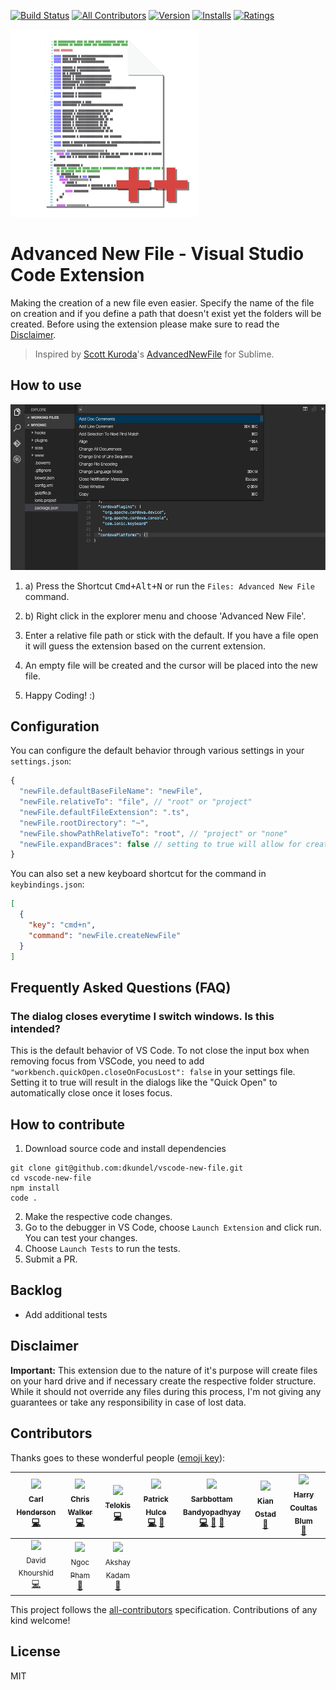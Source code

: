 [![Build Status](https://travis-ci.org/dkundel/vscode-new-file.svg?branch=master)](https://travis-ci.org/dkundel/vscode-new-file)
[![All Contributors](https://img.shields.io/badge/all_contributors-10-orange.svg?style=flat-square)](#contributors)
[![Version](https://vsmarketplacebadge.apphb.com/version/dkundel.vscode-new-file.svg)](https://marketplace.visualstudio.com/items?itemName=dkundel.vscode-new-file)
[![Installs](https://vsmarketplacebadge.apphb.com/installs/dkundel.vscode-new-file.svg)](https://marketplace.visualstudio.com/items?itemName=dkundel.vscode-new-file)
[![Ratings](https://vsmarketplacebadge.apphb.com/rating/dkundel.vscode-new-file.svg)](https://marketplace.visualstudio.com/items?itemName=dkundel.vscode-new-file)

![logo](images/logo-300x.png)
# Advanced New File - Visual Studio Code Extension

Making the creation of a new file even easier. Specify the name of the file on creation and if you define a path that doesn't exist yet the folders will be created.
Before using the extension please make sure to read the [Disclaimer](#Disclaimer).

> Inspired by [Scott Kuroda]()'s [AdvancedNewFile](https://github.com/skuroda/Sublime-AdvancedNewFile) for Sublime.

## How to use

![demo](images/demo.gif)

1. a) Press the Shortcut <kbd>Cmd+Alt+N</kbd> or run the `Files: Advanced New File` command.
1. b) Right click in the explorer menu and choose 'Advanced New File'.

2. Enter a relative file path or stick with the default. If you have a file open it will guess the extension based on the current extension.

3. An empty file will be created and the cursor will be placed into the new file.

4. Happy Coding! :)  

## Configuration

You can configure the default behavior through various settings in your `settings.json`:

```js
{
  "newFile.defaultBaseFileName": "newFile",
  "newFile.relativeTo": "file", // "root" or "project"
  "newFile.defaultFileExtension": ".ts",
  "newFile.rootDirectory": "~",
  "newFile.showPathRelativeTo": "root", // "project" or "none"
  "newFile.expandBraces": false // setting to true will allow for creating multiple files such as `new-folder/{file1,file2}.js`
}
```

You can also set a new keyboard shortcut for the command in `keybindings.json`:

```json
[
  {
    "key": "cmd+n",
    "command": "newFile.createNewFile"
  }
]
```

## Frequently Asked Questions (FAQ)

### The dialog closes everytime I switch windows. Is this intended?
This is the default behavior of VS Code. To not close the input box when removing focus from VSCode, you need to add `"workbench.quickOpen.closeOnFocusLost": false` in your settings file. Setting it to true will result in the dialogs like the "Quick Open" to automatically close once it loses focus.

## How to contribute

1. Download source code and install dependencies
```
git clone git@github.com:dkundel/vscode-new-file.git
cd vscode-new-file
npm install
code .
```
2. Make the respective code changes.
3. Go to the debugger in VS Code, choose `Launch Extension` and click run. You can test your changes.
4. Choose `Launch Tests` to run the tests.
5. Submit a PR.

## Backlog

  - Add additional tests

## Disclaimer

**Important:** This extension due to the nature of it's purpose will create
files on your hard drive and if necessary create the respective folder structure.
While it should not override any files during this process, I'm not giving any guarantees
or take any responsibility in case of lost data.

## Contributors

Thanks goes to these wonderful people ([emoji key](https://github.com/kentcdodds/all-contributors#emoji-key)):

<!-- ALL-CONTRIBUTORS-LIST:START - Do not remove or modify this section -->
| [<img src="https://avatars0.githubusercontent.com/u/1184341?v=4" width="100px;"/><br /><sub>Carl Henderson</sub>](https://github.com/chuckhendo)<br />[💻](https://github.com/dkundel/vscode-new-file/commits?author=chuckhendo "Code") | [<img src="https://avatars1.githubusercontent.com/u/551712?v=4" width="100px;"/><br /><sub>Chris Walker</sub>](http://thechriswalker.github.com/)<br />[💻](https://github.com/dkundel/vscode-new-file/commits?author=thechriswalker "Code") | [<img src="https://avatars2.githubusercontent.com/u/6382729?v=4" width="100px;"/><br /><sub>Telokis</sub>](https://github.com/Telokis)<br />[💻](https://github.com/dkundel/vscode-new-file/commits?author=Telokis "Code") | [<img src="https://avatars2.githubusercontent.com/u/2301202?v=4" width="100px;"/><br /><sub>Patrick Hulce</sub>](http://patrickhulce.com)<br />[💻](https://github.com/dkundel/vscode-new-file/commits?author=patrickhulce "Code") [🤔](#ideas-patrickhulce "Ideas, Planning, & Feedback") | [<img src="https://avatars2.githubusercontent.com/u/949380?v=4" width="100px;"/><br /><sub>Sarbbottam Bandyopadhyay</sub>](https://sarbbottam.github.io/)<br />[💻](https://github.com/dkundel/vscode-new-file/commits?author=sarbbottam "Code") [🤔](#ideas-sarbbottam "Ideas, Planning, & Feedback") [🐛](https://github.com/dkundel/vscode-new-file/issues?q=author%3Asarbbottam "Bug reports") | [<img src="https://avatars3.githubusercontent.com/u/10362398?v=4" width="100px;"/><br /><sub>Kian Ostad</sub>](http://kianostad.com)<br />[🤔](#ideas-okian "Ideas, Planning, & Feedback") | [<img src="https://avatars1.githubusercontent.com/u/5440566?v=4" width="100px;"/><br /><sub>Harry Coultas Blum</sub>](https://yoked.io)<br />[🐛](https://github.com/dkundel/vscode-new-file/issues?q=author%3Alengk "Bug reports") |
| :---: | :---: | :---: | :---: | :---: | :---: | :---: |
| [<img src="https://avatars2.githubusercontent.com/u/1093738?v=4" width="100px;"/><br /><sub>David Khourshid</sub>](https://github.com/davidkpiano)<br />[💻](https://github.com/dkundel/vscode-new-file/commits?author=davidkpiano "Code") | [<img src="https://avatars0.githubusercontent.com/u/395123?v=4" width="100px;"/><br /><sub>Ngoc Pham</sub>](https://www.ngocpham.info/)<br />[🐛](https://github.com/dkundel/vscode-new-file/issues?q=author%3Angocphamm "Bug reports") | [<img src="https://avatars1.githubusercontent.com/u/16436270?v=4" width="100px;"/><br /><sub>Akshay Kadam</sub>](https://twitter.com/deadcoder0904)<br />[📖](https://github.com/dkundel/vscode-new-file/commits?author=deadcoder0904 "Documentation") |
<!-- ALL-CONTRIBUTORS-LIST:END -->

This project follows the [all-contributors](https://github.com/kentcdodds/all-contributors) specification. Contributions of any kind welcome!

## License

MIT
